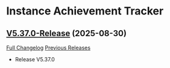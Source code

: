 # Instance Achievement Tracker

## [V5.37.0-Release](https://github.com/Dragnogd/Instance-Achievement-Tracker/tree/V5.37.0-Release) (2025-08-30)
[Full Changelog](https://github.com/Dragnogd/Instance-Achievement-Tracker/commits/V5.37.0-Release) [Previous Releases](https://github.com/Dragnogd/Instance-Achievement-Tracker/releases)

- Release V5.37.0  
